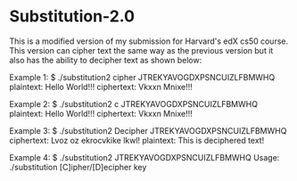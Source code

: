 # Substitution-2.0
This is a modified version of my submission for Harvard's edX cs50 course.
This version can cipher text the same way as the previous version but it also has the ability to decipher text as shown below:

Example 1:
  $ ./substitution2 cipher JTREKYAVOGDXPSNCUIZLFBMWHQ
  plaintext:    Hello World!!!
  ciphertext: 	Vkxxn Mnixe!!!
  
Example 2:
  $ ./substitution2 c JTREKYAVOGDXPSNCUIZLFBMWHQ
  plaintext:    Hello World!!!
  ciphertext: 	Vkxxn Mnixe!!!
 
Example 3:
   $ ./substitution2 Decipher JTREKYAVOGDXPSNCUIZLFBMWHQ
   ciphertext: 	Lvoz oz ekrocvkike lkwl!
   plaintext: 	This is deciphered text!

Example 4:
   $ ./substitution2 JTREKYAVOGDXPSNCUIZLFBMWHQ
   Usage: ./substitution [C]ipher/[D]ecipher key
